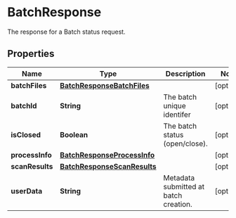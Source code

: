 

# BatchResponse

The response for a Batch status request.
## Properties

Name | Type | Description | Notes
------------ | ------------- | ------------- | -------------
**batchFiles** | [**BatchResponseBatchFiles**](BatchResponseBatchFiles.md) |  |  [optional]
**batchId** | **String** | The batch unique identifer |  [optional]
**isClosed** | **Boolean** | The batch status (open/close). |  [optional]
**processInfo** | [**BatchResponseProcessInfo**](BatchResponseProcessInfo.md) |  |  [optional]
**scanResults** | [**BatchResponseScanResults**](BatchResponseScanResults.md) |  |  [optional]
**userData** | **String** | Metadata submitted at batch creation. |  [optional]



